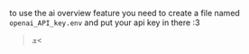 to use the ai overview feature you need to create a file named ```openai_API_key.env``` and put your api key in there :3
>ܫ<
